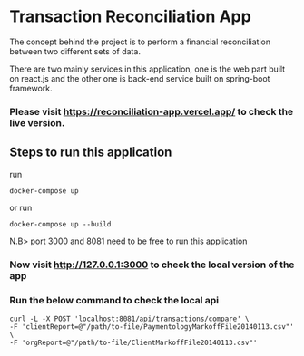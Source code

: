 # Transaction Reconciliation App

The concept behind the project is to perform a financial reconciliation between two different sets of data.

There are two mainly services in this application, one is the web part built on react.js and the other one is back-end service built on spring-boot framework.

### Please visit https://reconciliation-app.vercel.app/ to check the live version.

## Steps to run this application

run

`docker-compose up`

or run

`docker-compose up --build`

N.B> port 3000 and 8081 need to be free to run this application

### Now visit http://127.0.0.1:3000 to check the local version of the app

### Run the below command to check the local api

```
curl -L -X POST 'localhost:8081/api/transactions/compare' \
-F 'clientReport=@"/path/to-file/PaymentologyMarkoffFile20140113.csv"' \
-F 'orgReport=@"/path/to-file/ClientMarkoffFile20140113.csv"'
```
